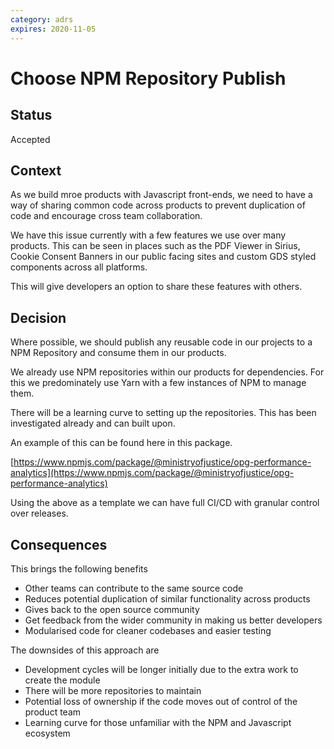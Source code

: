 ```yaml
---
category: adrs
expires: 2020-11-05
---
```


# Choose NPM Repository Publish

## Status

Accepted

## Context

As we build mroe products with Javascript front-ends, we need to have a way of sharing common code across products to prevent duplication of code and encourage cross team collaboration.

We have this issue currently with a few features we use over many products. This can be seen in places such as the PDF Viewer in Sirius, Cookie Consent Banners in our public facing sites and custom GDS styled components across all platforms.

This will give developers an option to share these features with others.

## Decision

Where possible, we should publish any reusable code in our projects to a NPM Repository and consume them in our products.

We already use NPM repositories within our products for dependencies. For this we predominately use Yarn with a few instances of NPM to manage them.

There will be a learning curve to setting up the repositories. This has been investigated already and can built upon.

An example of this can be found here in this package.

[https://www.npmjs.com/package/@ministryofjustice/opg-performance-analytics](https://www.npmjs.com/package/@ministryofjustice/opg-performance-analytics)

Using the above as a template we can have full CI/CD with granular control over releases.

## Consequences

This brings the following benefits

- Other teams can contribute to the same source code
- Reduces potential duplication of similar functionality across products
- Gives back to the open source community
- Get feedback from the wider community in making us better developers
- Modularised code for cleaner codebases and easier testing

The downsides of this approach are

- Development cycles will be longer initially due to the extra work to create the module
- There will be more repositories to maintain
- Potential loss of ownership if the code moves out of control of the product team
- Learning curve for those unfamiliar with the NPM and Javascript ecosystem
